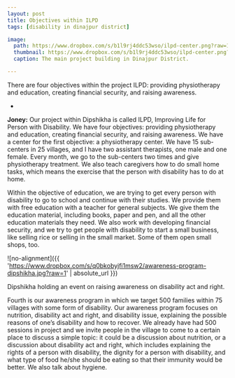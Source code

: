 ```yaml
---
layout: post
title: Objectives within ILPD
tags: [disability in dinajpur district]

image:
  path: https://www.dropbox.com/s/b1l9rj4ddc53wso/ilpd-center.png?raw=1
  thumbnail: https://www.dropbox.com/s/b1l9rj4ddc53wso/ilpd-center.png?raw=1
  caption: The main project building in Dinajpur District. 

---
```


There are four objectives within the project ILPD: providing physiotherapy and education, creating financial security, and raising awareness.

<!--more-->

-

**Joney:** Our project within Dipshikha is called ILPD, Improving Life for Person with Disability. We have four objectives: providing physiotherapy and education, creating financial security, and raising awareness. We have a center for the first objective: a physiotherapy center. We have 15 sub-centers in 25 villages, and I have two assistant therapists, one male and one female. Every month, we go to the sub-centers two times and give physiotherapy treatment. We also teach caregivers how to do small home tasks, which means the exercise that the person with disability has to do at home.

Within the objective of education, we are trying to get every person with disability to go to school and continue with their studies. We provide them with free education with a teacher for general subjects. We give them the education material, including books, paper and pen, and all the other education materials they need. We also work with developing financial security, and we try to get people with disability to start a small business, like selling rice or selling in the small market. Some of them open small shops, too.

![no-alignment]({{ 'https://www.dropbox.com/s/q0bkobyjfi1msw2/awareness-program-dipshikha.jpg?raw=1' | absolute_url }})
  <figcaption>Dipshikha holding an event on raising awareness on disability act and right.</figcaption>

Fourth is our awareness program in which we target 500 families within 75 villages with some form of disability. Our awareness program focuses on nutrition, disability act and right, and disability issue, explaining the possible reasons of one’s disability and how to recover. We already have had 500 sessions in project and we invite people in the village to come to a certain place to discuss a simple topic: it could be a discussion about nutrition, or a discussion about disability act and right, which includes explaining the rights of a person with disability, the dignity for a person with disability, and what type of food he/she should be eating so that their immunity would be better. We also talk about hygiene. 

